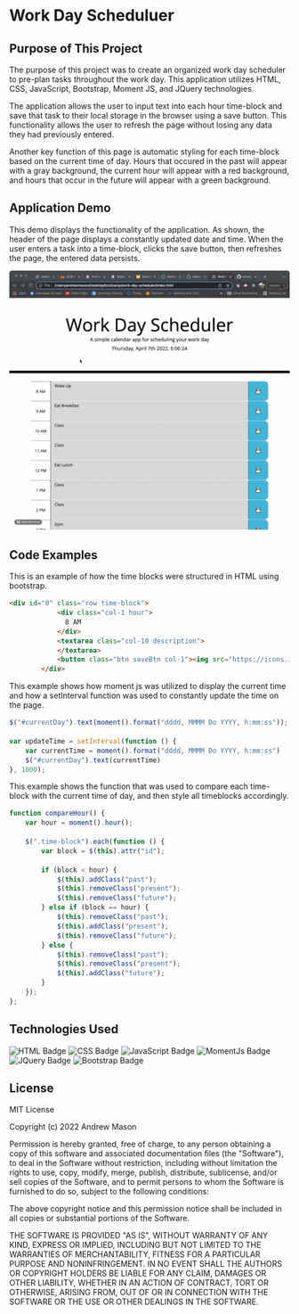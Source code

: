 # Work Day Scheduluer


## Purpose of This Project

The purpose of this project was to create an organized work day scheduler to pre-plan tasks throughout the work day. This application utilizes HTML, CSS, JavaScript, Bootstrap, Moment JS, and JQuery technologies.

The application allows the user to input text into each hour time-block and save that task to their local storage in the browser using a save button. This functionality allows the user to refresh the page without losing any data they had previously entered.

Another key function of this page is automatic styling for each time-block based on the current time of day. Hours that occured in the past will appear with a gray background, the current hour will appear with a red background, and hours that occur in the future will appear with a green background. 

## Application Demo

This demo displays the functionality of the application. As shown, the header of the page displays a constantly updated date and time. When the user enters a task into a time-block, clicks the save button, then refreshes the page, the entered data persists. 

![work day scheduler demo](assets/demo.gif)

## Code Examples

This is an example of how the time blocks were structured in HTML using bootstrap.

```html
<div id="8" class="row time-block">
            <div class="col-1 hour">
              8 AM
            </div>
            <textarea class="col-10 description">
            </textarea>
            <button class="btn saveBtn col-1"><img src="https://icons.iconarchive.com/icons/papirus-team/papirus-devices/24/media-floppy-icon.png" alt="save icon"></button>
        </div>
```

This example shows how moment js was utilized to display the current time and how a setInterval function was used to constantly update the time on the page.

```js
$("#currentDay").text(moment().format("dddd, MMMM Do YYYY, h:mm:ss"));

var updateTime = setInterval(function () {
    var currentTime = moment().format("dddd, MMMM Do YYYY, h:mm:ss")
    $("#currentDay").text(currentTime)
}, 1000);
```

This example shows the function that was used to compare each time-block with the current time of day, and then style all timeblocks accordingly.

```js
function compareHour() {
    var hour = moment().hour();
    
    $(".time-block").each(function () {
        var block = $(this).attr("id");
        
        if (block < hour) {
            $(this).addClass("past");
            $(this).removeClass("present");
            $(this).removeClass("future");
        } else if (block == hour) {
            $(this).removeClass("past");
            $(this).addClass("present");
            $(this).removeClass("future");
        } else {
            $(this).removeClass("past");
            $(this).removeClass("present");
            $(this).addClass("future");
        }
    });
};
```

## Technologies Used

![HTML Badge](https://img.shields.io/badge/Language-HTML-brightgreen)
![CSS Badge](https://img.shields.io/badge/Language-CSS-yellow)
![JavaScript Badge](https://img.shields.io/badge/Language-JavaScript-orange)
![MomentJs Badge](https://img.shields.io/badge/API-MomentJS-lightgrey)
![JQuery Badge](https://img.shields.io/badge/API-JQuery-blue)
![Bootstrap Badge](https://img.shields.io/badge/API-Bootstrap-blueviolet)

## License

MIT License

Copyright (c) 2022 Andrew Mason

Permission is hereby granted, free of charge, to any person obtaining a copy of this software and associated documentation files (the "Software"), to deal in the Software without restriction, including without limitation the rights to use, copy, modify, merge, publish, distribute, sublicense, and/or sell copies of the Software, and to permit persons to whom the Software is furnished to do so, subject to the following conditions:

The above copyright notice and this permission notice shall be included in all copies or substantial portions of the Software.

THE SOFTWARE IS PROVIDED "AS IS", WITHOUT WARRANTY OF ANY KIND, EXPRESS OR IMPLIED, INCLUDING BUT NOT LIMITED TO THE WARRANTIES OF MERCHANTABILITY, FITNESS FOR A PARTICULAR PURPOSE AND NONINFRINGEMENT. IN NO EVENT SHALL THE AUTHORS OR COPYRIGHT HOLDERS BE LIABLE FOR ANY CLAIM, DAMAGES OR OTHER LIABILITY, WHETHER IN AN ACTION OF CONTRACT, TORT OR OTHERWISE, ARISING FROM, OUT OF OR IN CONNECTION WITH THE SOFTWARE OR THE USE OR OTHER DEALINGS IN THE SOFTWARE.

